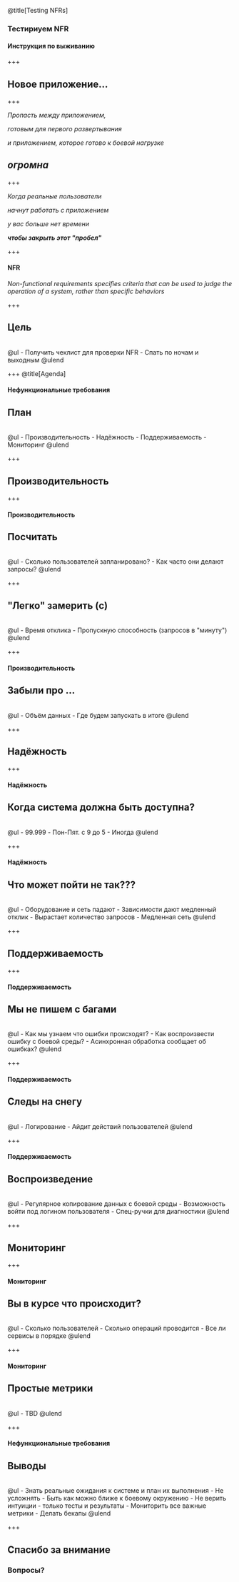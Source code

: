 @title[Testing NFRs]
### Тестириуем NFR
#### Инструкция по выживанию

+++
## Новое приложение...
+++

_Пропасть между приложением,_

_готовым для первого развертывания_

_и приложением,_
_которое готово к боевой нагрузке_

## _огромна_

+++

_Когда реальные пользователи_

_начнут работать с приложением_

_у вас больше нет времени_

_**чтобы закрыть этот "пробел"**_

+++
#### NFR
_Non-functional requirements specifies criteria that can be used to judge the operation of a system, rather than specific behaviors_

+++
## Цель
<br>
@ul
- Получить чеклист для проверки NFR
- Спать по ночам и выходным
@ulend

+++
@title[Agenda]
#### Нефункциональные требования
## План
<br>
@ul
- Производительность
- Надёжность
- Поддерживаемость
- Мониторинг
@ulend

+++
## Производительность

+++
#### Производительность
## Посчитать
<br>
@ul
- Сколько пользователей запланировано?
- Как часто они делают запросы?
@ulend

+++
## "Легко" замерить (c)
<br>
@ul
- Время отклика
- Пропускную способность (запросов в "минуту")
@ulend

+++
#### Производительность
## Забыли про ...
<br>
@ul
- Объём данных
- Где будем запускать в итоге
@ulend

+++
## Надёжность

+++
#### Надёжность
## Когда система должна быть доступна?
<br>
@ul
- 99.999
- Пон-Пят. с 9 до 5
- Иногда
@ulend

+++
#### Надёжность
## Что может пойти не так???
<br>
@ul
- Оборудование и сеть падают
- Зависимости дают медленный отклик
- Вырастает количество запросов
- Медленная сеть
@ulend

+++
## Поддерживаемость

+++
#### Поддерживаемость
## Мы не пишем с багами
<br>
@ul
- Как мы узнаем что ошибки происходят?
- Как воспроизвести ошибку с боевой среды?
- Асинхронная обработка сообщает об ошибках?
@ulend

+++
#### Поддерживаемость
## Следы на снегу
<br>
@ul
- Логирование
- Айдит действий пользователей
@ulend

+++
#### Поддерживаемость
## Воспроизведение
<br>
@ul
- Регулярное копирование данных с боевой среды
- Возможность войти под логином пользователя
- Спец-ручки для диагностики
@ulend

+++
## Мониторинг

+++
#### Мониторинг
## Вы в курсе что происходит?
<br>
@ul
- Сколько пользователей
- Сколько операций проводится
- Все ли сервисы в порядке
@ulend

+++
#### Мониторинг
## Простые метрики
<br>
@ul
- TBD
@ulend

+++
#### Нефункциональные требования
## Выводы
<br>
@ul
- Знать реальные ожидания к системе и план их выполнения
- Не усложнять
- Быть как можно ближе к боевому окружению
- Не верить интуиции - только тесты и результаты
- Мониторить все важные метрики
- Делать бекапы
@ulend

+++
## Спасибо за внимание
### Вопросы?
